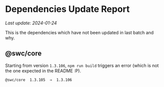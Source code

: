 # Dependencies Update Report

_Last update: 2024-01-24_

This is the dependencies which have not been updated in last batch and why.

## @swc/core

Starting from version `1.3.106`, `npm run build` triggers an error (which is not the one expected in the README :P).

```
@swc/core  1.3.105  →  1.3.106
```
